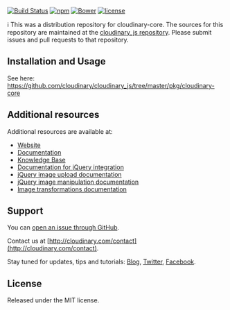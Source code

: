 [![Build Status](https://travis-ci.org/cloudinary/cloudinary_js.svg?branch=master)](https://travis-ci.org/cloudinary/cloudinary_js) [![npm](https://img.shields.io/npm/v/cloudinary-core.svg?maxAge=2592000)]() [![Bower](https://img.shields.io/bower/v/cloudinary-core.svg?maxAge=2592000)]() [![license](https://img.shields.io/github/license/cloudinary/pkg-cloudinary-core.svg?maxAge=2592000)]()

:information_source: This was a distribution repository for cloudinary-core. The sources for this repository are maintained at the [cloudinary_js repository](https://github.com/cloudinary/cloudinary_js). Please submit issues and pull requests to that repository.

## Installation and Usage

See here: https://github.com/cloudinary/cloudinary_js/tree/master/pkg/cloudinary-core

## Additional resources

Additional resources are available at:

* [Website](http://cloudinary.com)
* [Documentation](http://cloudinary.com/documentation)
* [Knowledge Base](http://support.cloudinary.com/forums)
* [Documentation for jQuery integration](http://cloudinary.com/documentation/jquery_integration)
* [jQuery image upload documentation](http://cloudinary.com/documentation/jquery_image_upload)
* [jQuery image manipulation documentation](http://cloudinary.com/documentation/jquery_image_manipulation)
* [Image transformations documentation](http://cloudinary.com/documentation/image_transformations)

## Support

You can [open an issue through GitHub](https://github.com/cloudinary/cloudinary_js/issues).

Contact us at [http://cloudinary.com/contact](http://cloudinary.com/contact).

Stay tuned for updates, tips and tutorials: [Blog](http://cloudinary.com/blog), [Twitter](https://twitter.com/cloudinary), [Facebook](http://www.facebook.com/Cloudinary).


## License

Released under the MIT license.

